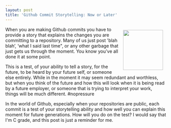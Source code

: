 ```yaml
---
layout: post
title: 'Github Commit Storytelling: Now or Later'
---
```

<p><img style="padding: 10px;" src="https://s3.amazonaws.com/kinlane-productions/bw-icons/bw-github.jpg" alt="" width="125" align="right" /></p>
<p>When you are making Github commits you have to provide a story that explains the changes you are committing to a repository. Many of us just post 'blah blah&rsquo;, &lsquo;what I said last time", or any other garbage that just gets us through the moment. You know you&rsquo;ve all done it at some point.</p>
<p>This is a test, of your ability to tell a story, for the future, to be heard by your future self, or someone else entirely. While in the moment it may seem redundant and worthless, but when you think of the future and how this will look when it is being read by a future employer, or someone that is trying to interpret your work, things will be much different. #nopressure</p>
<p>In the world of Github, especially when your repositories are public, each commit is a test of your storytelling ability and how well you can explain this moment for future generations. How will you do on the test? I would say that I'm C grade, and this post is just a reminder for me.</p>